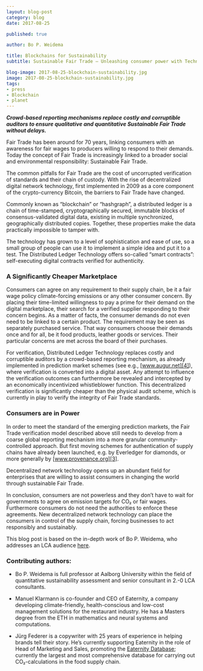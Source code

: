 ```yaml
---
layout: blog-post
category: blog
date: 2017-08-25

published: true

author: Bo P. Weidema

title: Blockchains for Sustainability
subtitle: Sustainable Fair Trade – Unleashing consumer power with Technology

blog-image: 2017-08-25-blockchain-sustainability.jpg
image: 2017-08-25-blockchain-sustainability.jpg
tags:
- press
- Blockchain
- planet
---
```


<em style="font-weight: bold;">**Crowd-based reporting mechanisms replace costly
and corruptible auditors to ensure qualitative and quantitative Sustainable Fair
Trade without delays.**</em>

Fair Trade has been around for 70 years, linking consumers with an awareness for
fair wages to producers willing to respond to their demands. Today the concept
of Fair Trade is increasingly linked to a broader social and environmental
responsibility: Sustainable Fair Trade.

The common pitfalls for Fair Trade are the cost of uncorrupted verification of
standards and their chain of custody. With the rise of decentralized digital
network technology, first implemented in 2009 as a core component of the
crypto-currency Bitcoin, the barriers to Fair Trade have changed.

Commonly known as “blockchain” or “hashgraph”, a distributed ledger is a chain
of time-stamped, cryptographically secured, immutable blocks of
consensus-validated digital data, existing in multiple synchronized,
geographically distributed copies. Together, these properties make the data
practically impossible to tamper with.

The technology has grown to a level of sophistication and ease of use, so a
small group of people can use it to implement a simple idea and put it to a
test. The Distributed Ledger Technology offers so-called “smart contracts”:
self-executing digital contracts verified for authenticity.

### A Significantly Cheaper Marketplace

Consumers can agree on any requirement to their supply chain, be it a fair wage
policy climate-forcing emissions or any other consumer concern. By placing their
time-limited willingness to pay a prime for their demand on the digital
marketplace, their search for a verified supplier responding to their concern
begins. As a matter of facts, the consumer demands do not even need to be linked
to a certain product. The requirement may be seen as separately purchased
service. That way consumers choose their demands once and for all, be it food
products, leather goods or services. Their particular concerns are met across
the board of their purchases.

For verification, Distributed Ledger Technology replaces costly and corruptible
auditors by a crowd-based reporting mechanism, as already implemented in
prediction market schemes (see e.g., [www.augur.net][4]), where verification is
converted into a digital asset. Any attempt to influence the verification
outcomes can furthermore be revealed and intercepted by an economically
incentivized whistleblower function. This decentralized verification is
significantly cheaper than the physical audit scheme, which is currently in play
to verify the integrity of Fair Trade standards.

### Consumers are in Power

In order to meet the standard of the emerging prediction markets, the Fair Trade
verification model described above still needs to develop from a coarse global
reporting mechanism into a more granular community-controlled approach. But
first moving schemes for authentication of supply chains have already been
launched, e.g. by Everledger for diamonds, or more generally by
[www.provenance.org][3].

Decentralized network technology opens up an abundant field for enterprises that
are willing to assist consumers in changing the world through sustainable Fair
Trade.

In conclusion, consumers are not powerless and they don’t have to wait for
governments to agree on emission targets for CO₂ or fair wages. Furthermore
consumers do not need the authorities to enforce these agreements. New
decentralized network technology can place the consumers in control of the
supply chain, forcing businesses to act responsibly and sustainably.

This blog post is based on the in-depth work of Bo P. Weidema, who addresses an
LCA audience [here][1].

### Contributing authors:

* Bo P. Weidema is full professor at Aalborg University within the field of
  quantitative sustainability assessment and senior consultant in 2.-0 LCA
  consultants.

* Manuel Klarmann is co-founder and CEO of Eaternity, a company developing
  climate-friendly, health-conscious and low-cost management solutions for the
  restaurant industry. He has a Masters degree from the ETH in mathematics and
  neural systems and computations.

* Jürg Federer is a copywriter with 25 years of experience in helping brands
  tell their story. He’s currently supporting Eaternity in the role of Head of
  Marketing and Sales, promoting the [Eaternity Database][2]; currently the
  largest and most comprehensive database for carrying out CO₂-calculations in
  the food supply chain.

[1]: https://lca-net.com/blog/what-will-distributed-ledger-technology-mean-for-lca/
[2]: http://www.eaternity.org/foodprint/database
[3]: http://www.provenance.org
[4]: https://augur.net
